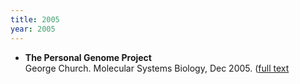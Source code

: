 ```yaml
---
title: 2005
year: 2005
---
```


* **The Personal Genome Project**<br>
    George Church. Molecular Systems Biology, Dec 2005. ([full text](http://www.nature.com/msb/journal/v1/n1/full/msb4100040.html)
